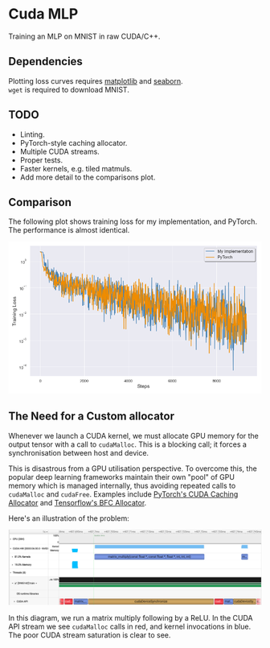 # Cuda MLP

Training an MLP on MNIST in raw CUDA/C++.

## Dependencies

Plotting loss curves requires [matplotlib](https://pypi.org/project/matplotlib/) and [seaborn](https://pypi.org/project/seaborn/).
<br>`wget` is required to download MNIST.

## TODO

* Linting.
* PyTorch-style caching allocator.
* Multiple CUDA streams.
* Proper tests.
* Faster kernels, e.g. tiled matmuls.
* Add more detail to the comparisons plot.

## Comparison

The following plot shows training loss for my implementation, and PyTorch. The performance is almost identical.


![](assets/comparison.png)

## The Need for a Custom allocator

Whenever we launch a CUDA kernel, we must allocate GPU memory for the output tensor with a call to `cudaMalloc`. This is a blocking call; it forces a synchronisation between host and device.

This is disastrous from a GPU utilisation perspective. To overcome this, the popular deep learning frameworks maintain their own "pool" of GPU memory which is managed internally, thus avoiding repeated calls to `cudaMalloc` and `cudaFree`. Examples include [PyTorch's CUDA Caching Allocator](https://zdevito.github.io/2022/08/04/cuda-caching-allocator.html) and [Tensorflow's BFC Allocator](https://github.com/sourcecode369/tensorflow-1/blob/master/tensorflow/core/common_runtime/bfc_allocator.cc).

Here's an illustration of the problem:

![](assets/nsight_image.png)

In this diagram, we run a matrix multiply following by a ReLU. In the CUDA API stream we see `cudaMalloc` calls in red, and kernel invocations in blue. The poor CUDA stream saturation is clear to see.
